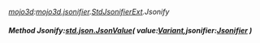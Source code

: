 _[mojo3d](../../modules/mojo3d/mojo3d-module.md):[mojo3d.jsonifier](../../modules/mojo3d/mojo3d-jsonifier.md).[StdJsonifierExt](../../modules/mojo3d/mojo3d-jsonifier-stdjsonifierext.md).Jsonify_
##### Method Jsonify:[std.json.JsonValue](../../modules/std/std-json-jsonvalue.md)( value:[Variant](../../modules/wonkey/wonkey-types-variant.md),jsonifier:[Jsonifier](../../modules/mojo3d/mojo3d-jsonifier-jsonifier.md) )
